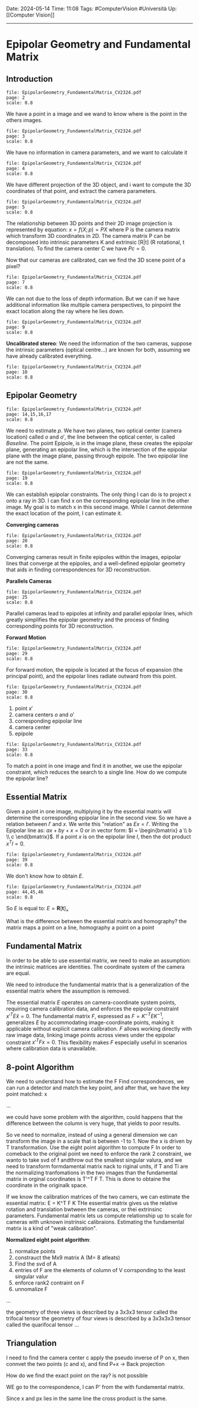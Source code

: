Date: 2024-05-14
Time: 11:08
Tags: #ComputerVision #Università 
Up: [[Computer Vision]]

---
# Epipolar Geometry and Fundamental Matrix

## Introduction

```slide-note 
file: EpipolarGeometry_FundamentalMatrix_CV2324.pdf 
page: 2
scale: 0.8
```

We have a point in a image and we wand to know where is the point in the others images.

```slide-note 
file: EpipolarGeometry_FundamentalMatrix_CV2324.pdf 
page: 3
scale: 0.8
```

We have no information in camera parameters, and we want to calculate it

```slide-note 
file: EpipolarGeometry_FundamentalMatrix_CV2324.pdf 
page: 4
scale: 0.8
```

We have different projection of the 3D object, and i want to compute the 3D coordinates of that point, and extract the camera parameters.

```slide-note 
file: EpipolarGeometry_FundamentalMatrix_CV2324.pdf 
page: 5
scale: 0.8
```

The relationship between 3D points and their 2D image projection is represented by equation: $x = f(X; p) = PX$ where P is the camera matrix which transform 3D coordinates in 2D. The camera matrix P can be decomposed into intrinsic parameters K and extrinsic \[R|t\] (R rotational, t translation). To find the camera center C we have $Pc=0$. 

Now that our cameras are calibrated, can we find the 3D scene point of a pixel?

```slide-note 
file: EpipolarGeometry_FundamentalMatrix_CV2324.pdf 
page: 7
scale: 0.8
```

We can not due to the loss of depth information. But we can if we have additional information like multiple camera perspectives, to pinpoint the exact location along the ray where he lies down.

```slide-note 
file: EpipolarGeometry_FundamentalMatrix_CV2324.pdf 
page: 9
scale: 0.8
```

**Uncalibrated stereo**: We need the information of the two cameras, suppose the intrinsic parameters (optical centre...) are known for both, assuming we have already calibrated everything. 

```slide-note 
file: EpipolarGeometry_FundamentalMatrix_CV2324.pdf 
page: 10
scale: 0.8
```

## Epipolar Geometry

```slide-note 
file: EpipolarGeometry_FundamentalMatrix_CV2324.pdf 
page: 14,15,16,17
scale: 0.8
```

We need to estimate $p$.
We have two planes, two optical center (camera location) called $o$ and $o'$, the line between the optical center, is called *Baseline*. The point Epipole, is in the image plane, these creates the epipolar plane, generating an epipolar line, which is the intersection of the epipolar plane with the image plane, passing through epipole. The two epipolar line are not the same. 

```slide-note 
file: EpipolarGeometry_FundamentalMatrix_CV2324.pdf 
page: 19
scale: 0.8
```
We can establish epipolar constraints. The only thing I can do is to project x onto a ray in 3D. I can find x on the corresponding epipolar line in the other image. My goal is to match x in this second image. While I cannot determine the exact location of the point, I can estimate it.

**Converging cameras**

```slide-note 
file: EpipolarGeometry_FundamentalMatrix_CV2324.pdf 
page: 20
scale: 0.8
```

Converging cameras result in finite epipoles within the images, epipolar lines that converge at the epipoles, and a well-defined epipolar geometry that aids in finding correspondences for 3D reconstruction.

**Parallels Cameras**

```slide-note 
file: EpipolarGeometry_FundamentalMatrix_CV2324.pdf 
page: 25
scale: 0.8
```

Parallel cameras lead to epipoles at infinity and parallel epipolar lines, which greatly simplifies the epipolar geometry and the process of finding corresponding points for 3D reconstruction.

**Forward Motion**

```slide-note 
file: EpipolarGeometry_FundamentalMatrix_CV2324.pdf 
page: 29
scale: 0.8
```

For forward motion, the epipole is located at the focus of expansion (the principal point), and the epipolar lines radiate outward from this point.

```slide-note 
file: EpipolarGeometry_FundamentalMatrix_CV2324.pdf 
page: 30
scale: 0.8
```

1. point $x'$
2. camera centers $o$ and $o'$
3. corresponding epipolar line
4. camera center 
5. epipole

```slide-note 
file: EpipolarGeometry_FundamentalMatrix_CV2324.pdf 
page: 33
scale: 0.8
```

To match a point in one image and find it in another, we use the epipolar constraint, which reduces the search to a single line. How do we compute the epipolar line?
## Essential Matrix

Given a point in one image, multiplying it by the essential matrix will determine the corresponding epipolar line in the second view. So we have a relation between $l'$ and $x$. We write this "relation" as $Ex = l'$.
Writing the Epipolar line as: $ax + by+x =0$ or in vector form: $l = \begin{bmatrix} a \\ b \\ c \end{bmatrix}$. If a point $x$ is on the epipolar line $l$, then the dot product $x^Tl = 0$.

```slide-note 
file: EpipolarGeometry_FundamentalMatrix_CV2324.pdf 
page: 39
scale: 0.8
```

We don't know how to obtain $E$.

```slide-note 
file: EpipolarGeometry_FundamentalMatrix_CV2324.pdf 
page: 44,45,46
scale: 0.8
```

So $E$ is equal to: $E = \mathbf{R} [\mathbf{t}]_\times$​

What is the difference between the essential matrix and homography?
the matrix maps a point on a line, homography a point on a point

## Fundamental Matrix

In order to be able to use essential matrix, we need to make an assumption: the intrinsic matrices are identities. The coordinate system of the camera are equal. 

We need to introduce the fundamental matrix that is a generalization of the essential matrix where the assumption is removed. 

The essential matrix $E$ operates on camera-coordinate system points, requiring camera calibration data, and enforces the epipolar constraint $x'^{T}E\hat x=0$. The fundamental matrix $F$, expressed as $F=K^{−T}EK^{−1}$, generalizes $E$ by accommodating image-coordinate points, making it applicable without explicit camera calibration. $F$ allows working directly with raw image data, linking image points across views under the epipolar constraint $x'^{T}Fx=0$. This flexibility makes $F$ especially useful in scenarios where calibration data is unavailable. 

## 8-point Algorithm

We need to understand how to estimate the F
Find correspondences, we can run a detector and match the key point, and after that, we have the key point matched: x

...

we could have some problem with the algorithm, could happens that the difference between the column is very huge, that yields to poor results. 

So ve need to normalize, instead of using a general dimension we can transform the image in a scale that is between -1 to 1. Now the x is driven by T transformation. 
Use the eight point algorithm to compute F
In order to comeback to the original point we need to enforce the rank 2 constraint, we wanto to take svd of f andthrow out the smallest singular valura, and we need to transform formdamental matrix nack to riginal units, if T and Tì are the normalizing tranfomations in the two images than the fundamental matrix in orginal coordinates is T'^T F T. This is done to obtaine the coordinate in the originalk space. 

If we know the calibration matrices of the two camers, we can estimate the essential matrix: E = K^T F K
THe essential matrix gives us the relative rotation and translation bwtween the cameras, or thei extrinsinc parameters.
Fundamental matrix lets us compute relationship up to scale for cameras with unknown instrinsic calibraions. Estimating the fundamental matrix is a kind of "weak calibration". 

**Normalized eight point algorithm**:
1. normalize points
2. constrauct the Mx9 matrix A (M= 8 atleats)
3. Find the svd of A
4. entries of F are the elements of column of V corrsponding to the least singular valur
5. enforce rank2 contraint on F
6. unnomalize F

...

the geometry of three views is described by a 3x3x3 tensor called the trifocal tensor
the geometry of four views is described by a 3x3x3x3 tensor called the quarifocal tensor
...

## Triangulation

I need to find  the camera center c apply the pseudo inverse of P on x, then connvet the two points (c and x), and find P+x -> Back projection

How do we find the exact point on the ray? is not possible

WE go to the correspondence, I can P' from the with fundamental matrix. 

Since x and px lies in the same line the cross product is the same. 


